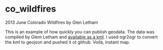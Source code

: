 co_wildfires
============

2013 June Colorado Wildfires by Glen Letham

This is an example of how quickly you can publish geodata. The data was compiled by Glem Letham and [available as a kml](http://extras.denverpost.com/media/maps/kml/2013/ColoradoWildfires2013BlackForestRoyalGorgeBigMeadows.kml). I used ogr2ogr to convert the kml to geojson and pushed it ot github. Voilà, instant map.
